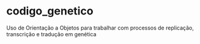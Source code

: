 # codigo_genetico
Uso de Orientação a Objetos para trabalhar com processos de replicação, transcrição e tradução em genética

